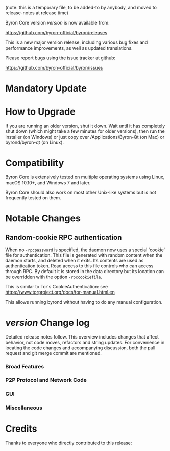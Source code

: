 (note: this is a temporary file, to be added-to by anybody, and moved to release-notes at release time)

Byron Core version *version* is now available from:

  <https://github.com/byron-official/byron/releases>

This is a new major version release, including various bug fixes and
performance improvements, as well as updated translations.

Please report bugs using the issue tracker at github:

  <https://github.com/byron-official/byron/issues>

Mandatory Update
==============


How to Upgrade
==============

If you are running an older version, shut it down. Wait until it has completely shut down (which might take a few minutes for older versions), then run the installer (on Windows) or just copy over /Applications/Byron-Qt (on Mac) or byrond/byron-qt (on Linux).

Compatibility
==============

Byron Core is extensively tested on multiple operating systems using
Linux, macOS 10.10+, and Windows 7 and later.

Byron Core should also work on most other Unix-like systems but is not
frequently tested on them.

Notable Changes
===============

Random-cookie RPC authentication
---------------------------------

When no `-rpcpassword` is specified, the daemon now uses a special 'cookie'
file for authentication. This file is generated with random content when the
daemon starts, and deleted when it exits. Its contents are used as
authentication token. Read access to this file controls who can access through
RPC. By default it is stored in the data directory but its location can be
overridden with the option `-rpccookiefile`.

This is similar to Tor's CookieAuthentication: see
https://www.torproject.org/docs/tor-manual.html.en

This allows running byrond without having to do any manual configuration.


*version* Change log
=================

Detailed release notes follow. This overview includes changes that affect
behavior, not code moves, refactors and string updates. For convenience in locating
the code changes and accompanying discussion, both the pull request and
git merge commit are mentioned.

### Broad Features
### P2P Protocol and Network Code
### GUI
### Miscellaneous

Credits
=======

Thanks to everyone who directly contributed to this release:

